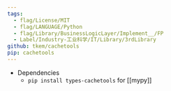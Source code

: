 ```yaml
---
tags:
  - flag/License/MIT
  - flag/LANGUAGE/Python
  - flag/Library/BusinessLogicLayer/Implement__/FP
  - Label/Industry-工业科学/IT/Library/3rdLibrary
github: tkem/cachetools
pip: cachetools
---
```


- Dependencies
    - `pip install types-cachetools` for [[mypy]]
